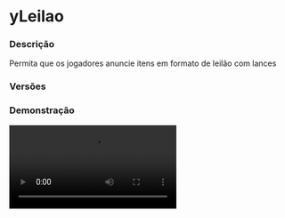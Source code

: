 # yLeilao
<secondary-label ref="management"/>

### Descrição
Permita que os jogadores anuncie itens em formato de leilão com lances

### Versões
<secondary-label ref="1.8"/>
<secondary-label ref="1.9"/>
<secondary-label ref="1.10"/>
<secondary-label ref="1.11"/>
<secondary-label ref="1.12"/>
<secondary-label ref="1.13"/>
<secondary-label ref="1.14"/>
<secondary-label ref="1.15"/>
<secondary-label ref="1.16"/>
<secondary-label ref="1.17"/>
<secondary-label ref="1.18"/>
<secondary-label ref="1.19"/>
<secondary-label ref="1.20"/>
<secondary-label ref="1.21"/>

### Demonstração
<video src="//www.youtube.com/watch?v=MD9POR-1iTc"/>


<chapter title="Comandos" id="commands" collapsible="true">
<code-block lang="plain text">/leilao&nbsp;- Abre o menu principal
/leilao setnpc&nbsp;- Setar o NPC
/leilao delnpc&nbsp;- Deletar o NPC
/leilao reload&nbsp;- Recarrega as configurações</code-block>
</chapter>

<chapter title="Permissões" id="permissions" collapsible="true">
<code-block lang="plain text">yleilao.use - Permissão para o /leilao
yleilao.announce - Permissão para enviar a mensagem de anúncio no chat ao leiloar
yleilao.auction_limit.[numero] - Permissão para ter um limite customizado de leilões simultâneos
yleilao.reload - Permissão para o /leilao reload</code-block>
</chapter>

## Configuração
<primary-label ref="config"/>
Confira os arquivos de configuração deste plugin e revise os detalhes para garantir uma implementação correta.

<chapter title="Arquivos de Configuração" collapsible="true">
<chapter title="Estrutura do diretório" collapsible="false">
<code-block lang="plain text" ignore-vars="true">
Estrutura do diretório:
└── yLeilao/
    ├── commands.yml
    ├── config.yml
    ├── data.yml
    ├── discord.yml
    ├── economies.yml
    ├── menus.yml
    └── messages.yml
</code-block>
</chapter>

<chapter title="commands.yml" collapsible="true">
<code-block lang="yaml" ignore-vars="true">
<![CDATA[
#     ___                                          _
#    / __\___  _ __ ___  _ __ ___   __ _ _ __   __| |___
#   / /  / _ \| '_ ` _ \| '_ ` _ \ / _` | '_ \ / _` / __|
#  / /__| (_) | | | | | | | | | | | (_| | | | | (_| \__ \
#  \____/\___/|_| |_| |_|_| |_| |_|\__,_|_| |_|\__,_|___/
#
# Lista de comandos do plugin.

# Utilize "comando|comando" para criar aliases.
# Por exemplo: "gm|gamemode"
# Você pode criar quantas aliases quiser.
commands:
  auction: 'auction|leilao'
]]>
</code-block>
</chapter>

<chapter title="config.yml" collapsible="true">
<code-block lang="yaml" ignore-vars="true">
<![CDATA[
#        _         _ _
#  _   _| |    ___(_) | __ _  ___
# | | | | |   / _ \ | |/ _` |/ _ \
# | |_| | |__|  __/ | | (_| | (_) |
#  \__, |_____\___|_|_|\__,_|\___/
#  |___/
#
# Modo de depuração para correção de problemas no plugin.
debug-mode: false

#      ___      _        _
#     /   \__ _| |_ __ _| |__   __ _ ___  ___
#    / /\ / _` | __/ _` | '_ \ / _` / __|/ _ \
#   / /_// (_| | || (_| | |_) | (_| \__ \  __/
#  /___,' \__,_|\__\__,_|_.__/ \__,_|___/\___|
#
# Configurações do banco de dados.

database:
  # Determina o tipo de banco de dados. Valores válidos: [SQLITE, MYSQL, HIKARI (recomendado)]
  storage-type: SQLITE

  # Dados para conexão ao banco de dados MYSQL.
  data:
    # Endereço de conexão do banco de dados. [EX: 127.0.0.1]
    host: localhost
    # Porta de conexão do banco de dados. [EX: 3306]
    port: 3306
    # Nome do banco de dados a ser conectado. [EX: minecraft]
    database: ''
    # Usuário de conexão. [EX: root]
    username: ''
    # Senha do usuário de conexão: [EX: 123]
    password: ''

# Delay para carregar os dados depois do login
# Necessário para usar em servidor de mina separado
# Recomendado: 20 ticks
login-delay: 20

# Ativar a troca do sistema de chat quando estiver no mohist
# compatível apenas com: UltimateChat, nChat e Legendchat
mohist-chat: false

# Sistemas gerais do plugin
general:
  # Tempo padrão para começar o leilão
  default-time: 1800
  # Quantia máxima de leilões simultâneos que o servidor pode ter
  # deixe 0 para ser infinito
  max-auctions: 10
  # Quantia máxima de leilões simultâneos que o jogador pode fazer
  # deixe 0 para ser infinito
  player-max-auctions: 1
  # Taxa que o leiloador irá pagar sobre o lance vencedor
  # em porcentagem
  auction-tax: 10.0
  # Tempo que irá acrescentar quando um lance maior que um já existente for computado
  # em segundos
  bid-sum-time: 30
  # Tempo mínimo para iniciar um leilão
  # em segundos
  min-time: 900
  # Tempo máximo para iniciar um leilão
  # em segundos
  max-time: 21600
  # Sistema de notificar o ganho de pontos (yDiscordHook)
  discordhook:
    enabled: true
    channel: ''
    # Placeholders disponíveis:
    # {player}
    # {item}
    # {amount}
    # {provider}
    # {provider_abbreviated}
    embed: ''
  # Sistema de notificar o ganho de pontos em webhook
  webhook:
    enabled: true
    # Placeholders disponíveis:
    # {player}
    # {item}
    # {amount}
    # {provider}
    # {provider_abbreviated}
    embed: 'new_item'

# Sistema de blacklist
black-list:
  # Materiais que estarão na black-list
  materials: [ 'STONE', 'LOG:0' ]
  # NBTTags que estarão na black-list
  nbt-tags: []

# Sistema de whitelist
white-list:
  # Ativar a whitelist
  enabled: false
  # Materiais que estarão na white-list
  materials: [ 'LOG:1', 'TRIPWIRE_HOOK' ]

# Sistema de npc
npc:
  skin: 'Pitombaa'
  hologram:
    offset: 3.4
    hologram:
      - '&6&lLEILÃO'
      - '&7Faça o comércio rápido dos itens!'
      - '[item]EMERALD'
]]>
</code-block>
</chapter>

<chapter title="data.yml" collapsible="true">
<code-block lang="yaml" ignore-vars="true">
<![CDATA[
version: '1.0.0'
]]>
</code-block>
</chapter>

<chapter title="discord.yml" collapsible="true">
<code-block lang="yaml" ignore-vars="true">
<![CDATA[
options:
  url: ''
  username: 'yLeilao'

embeds:
  new_item:
    title: ':mailbox: Item anunciado!'
    thumbnail: ''
    color: '#fff'
    content: ''
    image: ''
    footer:
      text: 'yStore © Todos os direitos reservados'
      image: ''
    fields:
      player:
        inline: false
        header: 'Player'
        content: '```{player}```'
      item:
        inline: false
        header: 'Item'
        content: '```{item}```'
      price:
        inline: false
        header: 'Preço'
        content: '```{amount} {provider}```'
]]>
</code-block>
</chapter>

<chapter title="economies.yml" collapsible="true">
<code-block lang="yaml" ignore-vars="true">
<![CDATA[
#  _____                                  _
# | ____| ___  ___  _ __   ___  _ __ ___ (_) ___  ___
# |  _|  / __|/ _ \| '_ \ / _ \| '_ ` _ \| |/ _ \/ __|
# | |___| (__| (_) | | | | (_) | | | | | | |  __/\__ \
# |_____|\___|\___/|_| |_|\___/|_| |_| |_|_|\___||___/

# Providers disponíveis:
#
#   AtlasEconomiaSecundaria, AtlasMinas, AtlasMinasV2,
#   JH_Shop, LegendaryEconomy, NextCash, PlayerPoints,
#   StormEconomiaSecundaria, StormMinas, TGCash,
#   yAlmas, yPoints, yRankup,
#   Vault
#

# Economia padrão que irá vir na placa
# Deixe '' (vazio) para não usar
default: 'money'

economies:
  money:
    # Coloque o nome do plugin
    # Para money deixe Money
    provider: 'Money'
    # Formato inteiro
    display: 'Dinheiro'
    # Formato abreviado
    abbreviated: 'coins'
    # Permitir que comercializem na loja com o jogador offline
    allow-offline: true
    # Permissão para o usuário conseguir definir esta economia
    permission: 'yleilao.provider.money'
    # ‘Item’ que aparecerá no menu de seleção de economias
    item-settings:
      material: '209299a117bee88d3262f6ab98211fba344ecae39b47ec848129706dedc81e4f'
      name: '&aEconomia'
      lore:
        - ''
        - ' &7Tipo de economia: &fMoney&7.'
        - ''
        - '&aClique para alterar'
]]>
</code-block>
</chapter>

<chapter title="menus.yml" collapsible="true">
<code-block lang="yaml" ignore-vars="true">
<![CDATA[
#
#    /\/\   ___ _ __  _   _ ___
#   /    \ / _ \ '_ \| | | / __|
#  / /\/\ \  __/ | | | |_| \__ \
#  \/    \/\___|_| |_|\__,_|___/
#
# Sistema de menus.

# Ativar o sistema de atualizar o menu principal automaticamente enquanto estiver aberto
menu-updater: true
# Tempo para atualizar o menu automaticamente
# em ticks -> 20 ticks = 1s
menu-updater-time: 200

# Setas dos menus.
arrows:
  back:
    material: 'ARROW:0'
    name: '&cVoltar'
    lore: ['&7Clique para voltar ao menu anterior.']
  previous:
    material: 'ARROW:0'
    name: '&cAnterior'
    lore: ['&7Clique para ir à página anterior.']
  next:
    material: 'ARROW:0'
    name: '&aPróximo'
    lore: ['&7Clique para ir à próxima página.']

# Menu principal
main:
  name: '&8Leilão'
  size: 27
  items:
    center-slot: 10
    bids-slot: 12
    auctions-slot: 14
    courier-slot: 16
    center:
      material: 'GOLD_BLOCK'
      name: '&eCentral de leilões'
      lore:
        - '&7Aqui você pode encontrar os'
        - '&7itens que estão sendo leiloados'
        - '&7pelos jogadores do servidor.'
        - ''
        - '&7Caso você consiga ter maior'
        - '&7lance até o fim do leilão de um'
        - '&7item, ele será seu.'
        - ''
        - '&eClique para ver os leilões.'
    bids:
      material: 'GOLDEN_CARROT'
      name: '&eMeus lances'
      lore:
        - '&7Você possui &f{amount}'
        - '&7lance(s) no momento. :)'
        - ''
        - '&eClique para ver seus lances.'
    bids-none:
      material: 'GOLDEN_CARROT'
      name: '&eMeus lances'
      lore:
        - '&7Você não possui nenhum'
        - '&7lance no momento. :('
    auctions:
      material: 'GOLD_BARDING'
      name: '&eMeus leilões'
      lore:
        - '&7Anuncie seus itens na casa de'
        - '&7leilões para que outros jogadores'
        - '&7possam comprá-los.'
        - ''
        - '&eClique para leiloar.'
    courier:
      material: 'CHEST'
      name: '&eMeu correio'
      lore:
        - '&7Colete aqui suas compras, leilões'
        - '&7cancelados ou expirados e valores'
        - '&7de lances não efetivados.'
        - ''
        - '&eClique para acessar.'

# Menu de correio
courier:
  name: '&8Leilão'
  size: 54
  slots: [ 10, 11, 12, 13, 14, 15, 16, 19, 21, 22, 23, 24, 25, 28, 29, 31, 32, 33, 34 ]
  previous-slot: 18
  next-slot: 26
  back-slot: 47
  #
  empty-slot: 22
  currencies-slot: 49
  #
  items:
    empty:
      material: 'WEB'
      name: '&cVazio...'
      lore: [ '&7Você não tem nenhum lance ativo!' ]
    currencies-none:
      material: 'GOLD_INGOT'
      name: '&cValores'
      lore: [ '&7Você não tem nenhum valor para coletar!' ]
    currencies:
      material: 'GOLD_INGOT'
      name: '&eValores'
      lore:
        - '&r'
        - ' &eValores a receber:'
        - ' {format}'
        - ''
        - '&eClique para coletar os valores.'
  formats:
    currency: ' &7> &f{amount} {provider_abbreviated}'

# Menu de lances
bids:
  name: '&8Leilão'
  size: 54
  slots: [ 11, 12, 13, 14, 15, 16, 19, 21, 22, 23, 24, 25, 28, 29, 31, 32, 33, 34 ]
  previous-slot: 18
  next-slot: 26
  back-slot: 49
  #
  empty-slot: 22
  #
  items:
    empty:
      material: 'WEB'
      name: '&cVazio...'
      lore: [ '&7Você não tem nenhum lance ativo!' ]
  lore:
    - '&f'
    - ' &fLeiloador: &7{owner}'
    - ''
    - ' {format}'
    - ''
    - '&8> &fTermina em: &7{time}'
    - '&8> &fSeu lance: &6{amount} {provider_abbreviated}'
    - ''
    - '&eClique para aumentar o seu lance.'
  formats:
    bid: ' &7> {pos}º {player}: &f{amount} {provider_abbreviated}'
    none: ' &cNenhum lance até o momento'
    has: ' &eMaiores lances:<nl>{formats}'

# Menu de leilões
auctions:
  name: '&8Leilão'
  size: 54
  slots: [ 11, 12, 13, 14, 15, 16, 19, 21, 22, 23, 24, 25, 28, 29, 31, 32, 33, 34 ]
  previous-slot: 18
  next-slot: 26
  back-slot: 48
  #
  empty-slot: 22
  filter-slot: 50
  #
  items:
    empty:
      material: 'WEB'
      name: '&cVazio...'
      lore: [ '&7Não há nenhum leilão ocorrendo!' ]
    filter:
      material: HOPPER
      name: '&aFiltro'
  lore:
    - '&r'
    - ' &fLeiloador: &7{owner}'
    - ''
    - ' {format}'
    - ''
    - '&8> &fTermina em: &7{time}'
    - '&8> &fLance inicial: &6{amount} {provider_abbreviated}'
    - ''
    - '&eClique para dar um lance.'
  lore-has:
    - '&r'
    - ' &fLeiloador: &7{owner}'
    - ''
    - ' {format}'
    - ''
    - '&8> &fTermina em: &7{time}'
    - '&8> &fLance inicial: &6{amount} {provider_abbreviated}'
    - ''
    - '&eClique para aumentar seu lance.'
  formats:
    bid: ' &7> {pos}º {player}: &f{amount} {provider_abbreviated}'
    none: ' &cNenhum lance até o momento'
    has: ' &eMaiores lances:<nl>{formats}'
  filter:
    types:
      oldest: 'Menor tempo restante'
      newest: 'Maior tempo restante'
    format:
      seeing: ' &f• &a{name}'
      select: ' &f• &7{name}'

# Menu de lances
my-auctions:
  name: '&8Leilão'
  size: 36
  slots: [ 11, 12, 13, 14, 15 ]
  previous-slot: 9
  next-slot: 17
  back-slot: 27
  #
  empty-slot: 13
  create-slot: 31
  #
  items:
    empty:
      material: 'WEB'
      name: '&cVazio...'
      lore: [ '&7Você não tem nenhum leilão ativo!' ]
    create:
      material: '2ddcfe7d91cd80b364cc060160a0699386d096e0e5adf98e8e45e0a198631d8f'
      name: '&aIniciar um leilão'
      lore: [ '&7Faça um leilão do seu item para', '&7ver quem paga mais por ele.', '', '&aClique para iniciar.' ]
  lore:
    - '&f'
    - '{format}'
    - ''
    - '&8> &fTermina em: &7{time}'
    - '&8> &fLance inicial: &6{amount} {provider_abbreviated}'
    - ''
    - '&eClique para remover o leilão.'
  formats:
    bid: ' &7> {pos}º {player}: &f{amount} {provider_abbreviated}'
    none: ' &cNenhum lance até o momento'
    has: ' &eMaiores lances:<nl>{formats}'

# Menu de criação
create:
  name: '&8Leilão'
  size: 45
  back-slot: 0
  items:
    item-slot: 13
    confirm-slot: 28
    provider-slot: 30
    start-bid-slot: 32
    duration-slot: 34
    item:
      material: 'BARRIER'
      name: '&eClique em algum item do seu inventário'
      lore:
        - '&7Selecione algum item para leiloar.'
    confirm:
      material: 'STAINED_CLAY:5'
      name: '&aIniciar leilão'
      lore:
        - '&7Esse item será leiloado para'
        - '&7outros jogadores comprarem.'
        - ''
        - '&8> &fItem: &7{item}'
        - '&8> &fDuração: &6{time}'
        - '&8> &fLance inicial: &6{amount} {provider_abbreviated}'
        - ''
    confirm-cant:
      material: 'STAINED_CLAY:14'
      name: '&cIniciar leilão'
      lore:
        - '&7Selecione um item do seu inventário'
        - '&7para iniciar este leilão.'
    provider:
      material: '61a8e6d27b96c0aa4df5b8347260eb051c56944c97d837f22655d8ecbc449137'
      name: '&aMoeda do leilão'
      lore:
        - '&7Moeda que será utilizada no leilão'
        - '&7deste item.'
        - ''
        - '&7Atual: &fNenhuma'
        - ''
        - '&aClique para alterar a moeda'
    start-bid:
      material: 'GOLD_INGOT'
      name: '&6Lance inicial'
      lore:
        - '&7Defina o valor mínimo que um jogador'
        - '&7pode oferecer pelo seu item.'
        - ''
        - '&7Lance inicial: &f{amount} {provider_abbreviated}'
        - ''
        - '&eClique para modificar.'
    duration:
      material: 'WATCH'
      name: '&aDuração customizada'
      lore:
        - '&7Defina um tempo específico'
        - '&7para a duração do seu leilão.'
        - ''
        - '&fDuração: &6{time}'
        - ''
        - '&eClique para modificar.'

# Menu de seleção de economias
providers:
  name: '&8Selecionar economia'
  size: 27
  previous: 9
  next: 17
  back: 18
  slots: [ 11, 12, 13, 14, 15 ]

# Menu de seleção de duração
durations:
  name: '&8Selecionar duração'
  size: 36
  previous: 9
  next: 17
  back: 27
  slots: [ 11, 12, 13, 14, 15 ]
  items:
    select-slot: 31
    select:
      material: 'WATCH'
      name: '&aDuração customizada'
      lore:
        - '&7Defina um tempo específico'
        - '&7para a duração do seu leilão.'
        - ''
        - '&eClique para definir.'
    15min:
      material: 'PAPER'
      name: '&a15m'
      nbt-tag: [ 'yLeilao-Duration=>900' ]
    30min:
      material: 'PAPER'
      name: '&a30m'
      nbt-tag: [ 'yLeilao-Duration=>1800' ]
    1hour:
      material: 'PAPER'
      name: '&a1h'
      nbt-tag: [ 'yLeilao-Duration=>3600' ]
    2hour:
      material: 'PAPER'
      name: '&a2h'
      nbt-tag: [ 'yLeilao-Duration=>7200' ]
    3hour:
      material: 'PAPER'
      name: '&a3h'
      nbt-tag: [ 'yLeilao-Duration=>10800' ]
    4hour:
      material: 'PAPER'
      name: '&a4h'
      nbt-tag: [ 'yLeilao-Duration=>14400' ]
    5hour:
      material: 'PAPER'
      name: '&a5h'
      nbt-tag: [ 'yLeilao-Duration=>18000' ]
    6hour:
      material: 'PAPER'
      name: '&a6h'
      nbt-tag: [ 'yLeilao-Duration=>21600' ]
]]>
</code-block>
</chapter>

<chapter title="messages.yml" collapsible="true">
<code-block lang="yaml" ignore-vars="true">
<![CDATA[
#
#    /\/\   ___  ___ ___  __ _  __ _  ___  ___
#   /    \ / _ \/ __/ __|/ _` |/ _` |/ _ \/ __|
#  / /\/\ \  __/\__ \__ \ (_| | (_| |  __/\__ \
#  \/    \/\___||___/___/\__,_|\__, |\___||___/
#                              |___/
#
# Mensagens a serem enviadas pelo plugin.

chat:
  syntax: '&cUse: /{command} {syntax}'
  target: '&cJogador {player} não encontrado.'
  number: '&cO argumento não é um número.'
  permission: '&cVocê não tem permissão para fazer isto.'
  console: '&cApenas jogadores in-game podem realizar esta ação.'
  cancelled: '&cVocê cancelou a ação.'
  reload: '&aConfigurações recarregadas com sucesso.'
  help: |

    &a/leilao &8- &7Abre o menu principal.
    &a/leilao setnpc &8- &7Setar o NPC.
    &a/leilao delnpc &8- &7Deletar o NPC.

  yourself: '&cVocê não pode realizar esta ação à si mesmo.'
  provider-permission: '&cVocê não tem permissão para leiloar com esta economia.'
  start-bid: '&aLance inicial alterado para &f{amount}&a.'
  start-bid-digit: |

    &aDigite o preço mínimo que você quer leiloar o item.
    &7para cancelar digite &ncancelar&7.

  time-digit: |

    &aDigite o tempo que você deseja.
    &7para cancelar digite &ncancelar&7.

  bid-digit: |

    &aDigite o lance que você quer dar no item.
    &7para cancelar digite &ncancelar&7.

  bid-high: |

    &cOPS! Parece que alguém, deu um lance maior que o seu em um leilão que você estava participando, porém foi adicionado &f{time}&c no leilão para você tentar recuperar seu lugar.

  auction-cancelled: |

    &cOPS! Um leilão no qual você participava foi cancelado pelo leiloador, o seu lance foi devolvido.

  auction-winner: |

    &cOPS! Um leilão no qual você participava foi arrematado pelo jogador &f{player}&c.

  auction-win: |

    &aOPA! Um leilão no qual você participava foi arrematado.

  auction-new: |

    &6&l[Leilão]&e O jogador &f{player}&e adicionou um novo item no leilão.

  max-auctions: '&cA casa de leilões já está com seu limite máximo simultâneo ({max}).'
  player-max-auctions: '&cVocê já está com seu limite máximo simultâneo ({max}).'
  start-auction: '&aVocê iniciou um novo leilão.'
  cancel-auction: '&aVocê cancelou o leilão.'
  no-balance: '&cVocê não tem {amount} {provider_abbreviated} suficiente para isto. Disponível: {provider_balance}&c.'
  bid-minimum: '&cO seu lance deve ser no mínimo {amount} {provider_abbreviated}.'
  bid-updated: '&aO seu lance foi atualizado para {amount} {provider_abbreviated}.'
  bid-success: '&aO seu lance foi dado em {amount} {provider_abbreviated}.'
  inv-full: '&cO seu inventário está cheio.'
  courier-collected-item: '&aVocê coletou um item do seu correio do leilão.'
  courier-collected-currencies: '&aVocê coletou os valores a receber.'
  cant-auction: '&cEste item não pode ser leiloado.'
  currency-found: '&cConfigure a moeda do leilão.'
  time-found: '&cVocê precisa definir um tempo entre {min} e {max} para iniciar um leilão.'
  npc-set: '&aNPC setado com sucesso.'
  npc-deleted: '&aNPC removido com sucesso.'
  npc-not-set: '&cNPC não está definido.'
]]>
</code-block>
</chapter>

</chapter>
<chapter title="Arquivos de Configuração" collapsible="true">
<chapter title="Estrutura do diretório" collapsible="false">
<code-block lang="plain text" ignore-vars="true">
Estrutura do diretório:
└── yLeilao/
    ├── commands.yml
    ├── config.yml
    ├── data.yml
    ├── economies.yml
    ├── menus.yml
    └── messages.yml
</code-block>
</chapter>

<chapter title="commands.yml" collapsible="true">
<code-block lang="yaml" ignore-vars="true">
<![CDATA[
#     ___                                          _
#    / __\___  _ __ ___  _ __ ___   __ _ _ __   __| |___
#   / /  / _ \| '_ ` _ \| '_ ` _ \ / _` | '_ \ / _` / __|
#  / /__| (_) | | | | | | | | | | | (_| | | | | (_| \__ \
#  \____/\___/|_| |_| |_|_| |_| |_|\__,_|_| |_|\__,_|___/
#
# Lista de comandos do plugin.

# Utilize "comando|comando" para criar aliases.
# Por exemplo: "gm|gamemode"
# Você pode criar quantas aliases quiser.
commands:
  auction: 'auction|leilao'
]]>
</code-block>
</chapter>

<chapter title="config.yml" collapsible="true">
<code-block lang="yaml" ignore-vars="true">
<![CDATA[
#        _         _ _
#  _   _| |    ___(_) | __ _  ___
# | | | | |   / _ \ | |/ _` |/ _ \
# | |_| | |__|  __/ | | (_| | (_) |
#  \__, |_____\___|_|_|\__,_|\___/
#  |___/
#
# Modo de depuração para correção de problemas no plugin.
debug-mode: false

#      ___      _        _
#     /   \__ _| |_ __ _| |__   __ _ ___  ___
#    / /\ / _` | __/ _` | '_ \ / _` / __|/ _ \
#   / /_// (_| | || (_| | |_) | (_| \__ \  __/
#  /___,' \__,_|\__\__,_|_.__/ \__,_|___/\___|
#
# Configurações do banco de dados.

database:
  # Determina o tipo de banco de dados. Valores válidos: [SQLITE, MYSQL, HIKARI (recomendado)]
  storage-type: SQLITE

  # Dados para conexão ao banco de dados MYSQL.
  data:
    # Endereço de conexão do banco de dados. [EX: 127.0.0.1]
    host: localhost
    # Porta de conexão do banco de dados. [EX: 3306]
    port: 3306
    # Nome do banco de dados a ser conectado. [EX: minecraft]
    database: ''
    # Usuário de conexão. [EX: root]
    username: ''
    # Senha do usuário de conexão: [EX: 123]
    password: ''

# Delay para carregar os dados depois do login
# Necessário para usar em servidor de mina separado
# Recomendado: 20 ticks
login-delay: 20

# Ativar a troca do sistema de chat quando estiver no mohist
# compatível apenas com: UltimateChat, nChat e Legendchat
mohist-chat: false

# Sistemas gerais do plugin
general:
  # Tempo padrão para começar o leilão
  default-time: 1800
  # Quantia máxima de leilões simultâneos que o servidor pode ter
  # deixe 0 para ser infinito
  max-auctions: 10
  # Quantia máxima de leilões simultâneos que o jogador pode fazer
  # deixe 0 para ser infinito
  player-max-auctions: 1
  # Taxa que o leiloador irá pagar sobre o lance vencedor
  # em porcentagem
  auction-tax: 10.0
  # Tempo que irá acrescentar quando um lance maior que um já existente for computado
  # em segundos
  bid-sum-time: 30
  # Tempo mínimo para iniciar um leilão
  # em segundos
  min-time: 900
  # Tempo máximo para iniciar um leilão
  # em segundos
  max-time: 21600

# Sistema de blacklist
black-list:
  # Materiais que estarão na black-list
  materials: [ 'STONE', 'LOG:0' ]
  # NBTTags que estarão na black-list
  nbt-tags: []

# Sistema de whitelist
white-list:
  # Ativar a whitelist
  enabled: false
  # Materiais que estarão na white-list
  materials: [ 'LOG:1', 'TRIPWIRE_HOOK' ]

# Sistema de npc
npc:
  skin: 'Pitombaa'
  hologram:
    offset: 3.4
    hologram:
      - '&6&lLEILÃO'
      - '&7Faça o comércio rápido dos itens!'
      - '[item]EMERALD'
]]>
</code-block>
</chapter>

<chapter title="data.yml" collapsible="true">
<code-block lang="yaml" ignore-vars="true">
<![CDATA[
version: '1.0.0'
]]>
</code-block>
</chapter>

<chapter title="economies.yml" collapsible="true">
<code-block lang="yaml" ignore-vars="true">
<![CDATA[
#  _____                                  _
# | ____| ___  ___  _ __   ___  _ __ ___ (_) ___  ___
# |  _|  / __|/ _ \| '_ \ / _ \| '_ ` _ \| |/ _ \/ __|
# | |___| (__| (_) | | | | (_) | | | | | | |  __/\__ \
# |_____|\___|\___/|_| |_|\___/|_| |_| |_|_|\___||___/

# Providers disponíveis:
#
#   AtlasEconomiaSecundaria, AtlasMinas, AtlasMinasV2,
#   JH_Shop, LegendaryEconomy, NextCash, PlayerPoints,
#   StormEconomiaSecundaria, StormMinas, TGCash,
#   yAlmas, yPoints, yRankup,
#   Vault
#

# Economia padrão que irá vir na placa
# Deixe '' (vazio) para não usar
default: 'money'

economies:
  money:
    # Coloque o nome do plugin
    # Para money deixe Money
    provider: 'Money'
    # Formato inteiro
    display: 'Dinheiro'
    # Formato abreviado
    abbreviated: 'coins'
    # Permitir que comercializem na loja com o jogador offline
    allow-offline: true
    # Permissão para o usuário conseguir definir esta economia
    permission: 'yleilao.provider.money'
    # ‘Item’ que aparecerá no menu de seleção de economias
    item-settings:
      material: '209299a117bee88d3262f6ab98211fba344ecae39b47ec848129706dedc81e4f'
      name: '&aEconomia'
      lore:
        - ''
        - ' &7Tipo de economia: &fMoney&7.'
        - ''
        - '&aClique para alterar'
]]>
</code-block>
</chapter>

<chapter title="menus.yml" collapsible="true">
<code-block lang="yaml" ignore-vars="true">
<![CDATA[
#
#    /\/\   ___ _ __  _   _ ___
#   /    \ / _ \ '_ \| | | / __|
#  / /\/\ \  __/ | | | |_| \__ \
#  \/    \/\___|_| |_|\__,_|___/
#
# Sistema de menus.

# Ativar o sistema de atualizar o menu principal automaticamente enquanto estiver aberto
menu-updater: true
# Tempo para atualizar o menu automaticamente
# em ticks -> 20 ticks = 1s
menu-updater-time: 200

# Setas dos menus.
arrows:
  back:
    material: 'ARROW:0'
    name: '&cVoltar'
    lore: ['&7Clique para voltar ao menu anterior.']
  previous:
    material: 'ARROW:0'
    name: '&cAnterior'
    lore: ['&7Clique para ir à página anterior.']
  next:
    material: 'ARROW:0'
    name: '&aPróximo'
    lore: ['&7Clique para ir à próxima página.']

# Menu principal
main:
  name: '&8Leilão'
  size: 27
  items:
    center-slot: 10
    bids-slot: 12
    auctions-slot: 14
    courier-slot: 16
    center:
      material: 'GOLD_BLOCK'
      name: '&eCentral de leilões'
      lore:
        - '&7Aqui você pode encontrar os'
        - '&7itens que estão sendo leiloados'
        - '&7pelos jogadores do servidor.'
        - ''
        - '&7Caso você consiga ter maior'
        - '&7lance até o fim do leilão de um'
        - '&7item, ele será seu.'
        - ''
        - '&eClique para ver os leilões.'
    bids:
      material: 'GOLDEN_CARROT'
      name: '&eMeus lances'
      lore:
        - '&7Você possui &f{amount}'
        - '&7lance(s) no momento. :)'
        - ''
        - '&eClique para ver seus lances.'
    bids-none:
      material: 'GOLDEN_CARROT'
      name: '&eMeus lances'
      lore:
        - '&7Você não possui nenhum'
        - '&7lance no momento. :('
    auctions:
      material: 'GOLD_BARDING'
      name: '&eMeus leilões'
      lore:
        - '&7Anuncie seus itens na casa de'
        - '&7leilões para que outros jogadores'
        - '&7possam comprá-los.'
        - ''
        - '&eClique para leiloar.'
    courier:
      material: 'CHEST'
      name: '&eMeu correio'
      lore:
        - '&7Colete aqui suas compras, leilões'
        - '&7cancelados ou expirados e valores'
        - '&7de lances não efetivados.'
        - ''
        - '&eClique para acessar.'

# Menu de correio
courier:
  name: '&8Leilão'
  size: 54
  slots: [ 10, 11, 12, 13, 14, 15, 16, 19, 21, 22, 23, 24, 25, 28, 29, 31, 32, 33, 34 ]
  previous-slot: 18
  next-slot: 26
  back-slot: 47
  #
  empty-slot: 22
  currencies-slot: 49
  #
  items:
    empty:
      material: 'WEB'
      name: '&cVazio...'
      lore: [ '&7Você não tem nenhum lance ativo!' ]
    currencies-none:
      material: 'GOLD_INGOT'
      name: '&cValores'
      lore: [ '&7Você não tem nenhum valor para coletar!' ]
    currencies:
      material: 'GOLD_INGOT'
      name: '&eValores'
      lore:
        - '&r'
        - ' &eValores a receber:'
        - ' {format}'
        - ''
        - '&eClique para coletar os valores.'
  formats:
    currency: ' &7> &f{amount} {provider_abbreviated}'

# Menu de lances
bids:
  name: '&8Leilão'
  size: 54
  slots: [ 11, 12, 13, 14, 15, 16, 19, 21, 22, 23, 24, 25, 28, 29, 31, 32, 33, 34 ]
  previous-slot: 18
  next-slot: 26
  back-slot: 49
  #
  empty-slot: 22
  #
  items:
    empty:
      material: 'WEB'
      name: '&cVazio...'
      lore: [ '&7Você não tem nenhum lance ativo!' ]
  lore:
    - '&f'
    - ' &fLeiloador: &7{owner}'
    - ''
    - ' {format}'
    - ''
    - '&8> &fTermina em: &7{time}'
    - '&8> &fSeu lance: &6{amount} {provider_abbreviated}'
    - ''
    - '&eClique para aumentar o seu lance.'
  formats:
    bid: ' &7> {pos}º {player}: &f{amount} {provider_abbreviated}'
    none: ' &cNenhum lance até o momento'
    has: ' &eMaiores lances:<nl>{formats}'

# Menu de leilões
auctions:
  name: '&8Leilão'
  size: 54
  slots: [ 11, 12, 13, 14, 15, 16, 19, 21, 22, 23, 24, 25, 28, 29, 31, 32, 33, 34 ]
  previous-slot: 18
  next-slot: 26
  back-slot: 48
  #
  empty-slot: 22
  filter-slot: 50
  #
  items:
    empty:
      material: 'WEB'
      name: '&cVazio...'
      lore: [ '&7Não há nenhum leilão ocorrendo!' ]
    filter:
      material: HOPPER
      name: '&aFiltro'
  lore:
    - '&r'
    - ' &fLeiloador: &7{owner}'
    - ''
    - ' {format}'
    - ''
    - '&8> &fTermina em: &7{time}'
    - '&8> &fLance inicial: &6{amount} {provider_abbreviated}'
    - ''
    - '&eClique para dar um lance.'
  lore-has:
    - '&r'
    - ' &fLeiloador: &7{owner}'
    - ''
    - ' {format}'
    - ''
    - '&8> &fTermina em: &7{time}'
    - '&8> &fLance inicial: &6{amount} {provider_abbreviated}'
    - ''
    - '&eClique para aumentar seu lance.'
  formats:
    bid: ' &7> {pos}º {player}: &f{amount} {provider_abbreviated}'
    none: ' &cNenhum lance até o momento'
    has: ' &eMaiores lances:<nl>{formats}'
  filter:
    types:
      oldest: 'Menor tempo restante'
      newest: 'Maior tempo restante'
    format:
      seeing: ' &f• &a{name}'
      select: ' &f• &7{name}'

# Menu de lances
my-auctions:
  name: '&8Leilão'
  size: 36
  slots: [ 11, 12, 13, 14, 15 ]
  previous-slot: 9
  next-slot: 17
  back-slot: 27
  #
  empty-slot: 13
  create-slot: 31
  #
  items:
    empty:
      material: 'WEB'
      name: '&cVazio...'
      lore: [ '&7Você não tem nenhum leilão ativo!' ]
    create:
      material: '2ddcfe7d91cd80b364cc060160a0699386d096e0e5adf98e8e45e0a198631d8f'
      name: '&aIniciar um leilão'
      lore: [ '&7Faça um leilão do seu item para', '&7ver quem paga mais por ele.', '', '&aClique para iniciar.' ]
  lore:
    - '&f'
    - '{format}'
    - ''
    - '&8> &fTermina em: &7{time}'
    - '&8> &fLance inicial: &6{amount} {provider_abbreviated}'
    - ''
    - '&eClique para remover o leilão.'
  formats:
    bid: ' &7> {pos}º {player}: &f{amount} {provider_abbreviated}'
    none: ' &cNenhum lance até o momento'
    has: ' &eMaiores lances:<nl>{formats}'

# Menu de criação
create:
  name: '&8Leilão'
  size: 45
  back-slot: 0
  items:
    item-slot: 13
    confirm-slot: 28
    provider-slot: 30
    start-bid-slot: 32
    duration-slot: 34
    item:
      material: 'BARRIER'
      name: '&eClique em algum item do seu inventário'
      lore:
        - '&7Selecione algum item para leiloar.'
    confirm:
      material: 'STAINED_CLAY:5'
      name: '&aIniciar leilão'
      lore:
        - '&7Esse item será leiloado para'
        - '&7outros jogadores comprarem.'
        - ''
        - '&8> &fItem: &7{item}'
        - '&8> &fDuração: &6{time}'
        - '&8> &fLance inicial: &6{amount} {provider_abbreviated}'
        - ''
    confirm-cant:
      material: 'STAINED_CLAY:14'
      name: '&cIniciar leilão'
      lore:
        - '&7Selecione um item do seu inventário'
        - '&7para iniciar este leilão.'
    provider:
      material: '61a8e6d27b96c0aa4df5b8347260eb051c56944c97d837f22655d8ecbc449137'
      name: '&aMoeda do leilão'
      lore:
        - '&7Moeda que será utilizada no leilão'
        - '&7deste item.'
        - ''
        - '&7Atual: &fNenhuma'
        - ''
        - '&aClique para alterar a moeda'
    start-bid:
      material: 'GOLD_INGOT'
      name: '&6Lance inicial'
      lore:
        - '&7Defina o valor mínimo que um jogador'
        - '&7pode oferecer pelo seu item.'
        - ''
        - '&7Lance inicial: &f{amount} {provider_abbreviated}'
        - ''
        - '&eClique para modificar.'
    duration:
      material: 'WATCH'
      name: '&aDuração customizada'
      lore:
        - '&7Defina um tempo específico'
        - '&7para a duração do seu leilão.'
        - ''
        - '&fDuração: &6{time}'
        - ''
        - '&eClique para modificar.'

# Menu de seleção de economias
providers:
  name: '&8Selecionar economia'
  size: 27
  previous: 9
  next: 17
  back: 18
  slots: [ 11, 12, 13, 14, 15 ]

# Menu de seleção de duração
durations:
  name: '&8Selecionar duração'
  size: 36
  previous: 9
  next: 17
  back: 27
  slots: [ 11, 12, 13, 14, 15 ]
  items:
    select-slot: 31
    select:
      material: 'WATCH'
      name: '&aDuração customizada'
      lore:
        - '&7Defina um tempo específico'
        - '&7para a duração do seu leilão.'
        - ''
        - '&eClique para definir.'
    15min:
      material: 'PAPER'
      name: '&a15m'
      nbt-tag: [ 'yLeilao-Duration=>900' ]
    30min:
      material: 'PAPER'
      name: '&a30m'
      nbt-tag: [ 'yLeilao-Duration=>1800' ]
    1hour:
      material: 'PAPER'
      name: '&a1h'
      nbt-tag: [ 'yLeilao-Duration=>3600' ]
    2hour:
      material: 'PAPER'
      name: '&a2h'
      nbt-tag: [ 'yLeilao-Duration=>7200' ]
    3hour:
      material: 'PAPER'
      name: '&a3h'
      nbt-tag: [ 'yLeilao-Duration=>10800' ]
    4hour:
      material: 'PAPER'
      name: '&a4h'
      nbt-tag: [ 'yLeilao-Duration=>14400' ]
    5hour:
      material: 'PAPER'
      name: '&a5h'
      nbt-tag: [ 'yLeilao-Duration=>18000' ]
    6hour:
      material: 'PAPER'
      name: '&a6h'
      nbt-tag: [ 'yLeilao-Duration=>21600' ]
]]>
</code-block>
</chapter>

<chapter title="messages.yml" collapsible="true">
<code-block lang="yaml" ignore-vars="true">
<![CDATA[
#
#    /\/\   ___  ___ ___  __ _  __ _  ___  ___
#   /    \ / _ \/ __/ __|/ _` |/ _` |/ _ \/ __|
#  / /\/\ \  __/\__ \__ \ (_| | (_| |  __/\__ \
#  \/    \/\___||___/___/\__,_|\__, |\___||___/
#                              |___/
#
# Mensagens a serem enviadas pelo plugin.

chat:
  syntax: '&cUse: /{command} {syntax}'
  target: '&cJogador {player} não encontrado.'
  number: '&cO argumento não é um número.'
  permission: '&cVocê não tem permissão para fazer isto.'
  console: '&cApenas jogadores in-game podem realizar esta ação.'
  cancelled: '&cVocê cancelou a ação.'
  reload: '&aConfigurações recarregadas com sucesso.'
  help: |

    &a/leilao &8- &7Abre o menu principal.
    &a/leilao setnpc &8- &7Setar o NPC.
    &a/leilao delnpc &8- &7Deletar o NPC.

  yourself: '&cVocê não pode realizar esta ação à si mesmo.'
  provider-permission: '&cVocê não tem permissão para leiloar com esta economia.'
  start-bid: '&aLance inicial alterado para &f{amount}&a.'
  start-bid-digit: |

    &aDigite o preço mínimo que você quer leiloar o item.
    &7para cancelar digite &ncancelar&7.

  time-digit: |

    &aDigite o tempo que você deseja.
    &7para cancelar digite &ncancelar&7.

  bid-digit: |

    &aDigite o lance que você quer dar no item.
    &7para cancelar digite &ncancelar&7.

  bid-high: |

    &cOPS! Parece que alguém, deu um lance maior que o seu em um leilão que você estava participando, porém foi adicionado &f{time}&c no leilão para você tentar recuperar seu lugar.

  auction-cancelled: |

    &cOPS! Um leilão no qual você participava foi cancelado pelo leiloador, o seu lance foi devolvido.

  auction-winner: |

    &cOPS! Um leilão no qual você participava foi arrematado pelo jogador &f{player}&c.

  auction-win: |

    &aOPA! Um leilão no qual você participava foi arrematado.

  auction-new: |

    &6&l[Leilão]&e O jogador &f{player}&e adicionou um novo item no leilão.

  max-auctions: '&cA casa de leilões já está com seu limite máximo simultâneo ({max}).'
  player-max-auctions: '&cVocê já está com seu limite máximo simultâneo ({max}).'
  start-auction: '&aVocê iniciou um novo leilão.'
  cancel-auction: '&aVocê cancelou o leilão.'
  no-balance: '&cVocê não tem {amount} {provider_abbreviated} suficiente para isto. Disponível: {provider_balance}&c.'
  bid-minimum: '&cO seu lance deve ser no mínimo {amount} {provider_abbreviated}.'
  bid-updated: '&aO seu lance foi atualizado para {amount} {provider_abbreviated}.'
  bid-success: '&aO seu lance foi dado em {amount} {provider_abbreviated}.'
  inv-full: '&cO seu inventário está cheio.'
  courier-collected-item: '&aVocê coletou um item do seu correio do leilão.'
  courier-collected-currencies: '&aVocê coletou os valores a receber.'
  cant-auction: '&cEste item não pode ser leiloado.'
  currency-found: '&cConfigure a moeda do leilão.'
  time-found: '&cVocê precisa definir um tempo entre {min} e {max} para iniciar um leilão.'
  npc-set: '&aNPC setado com sucesso.'
  npc-deleted: '&aNPC removido com sucesso.'
  npc-not-set: '&cNPC não está definido.'
]]>
</code-block>
</chapter>

</chapter>


## Erros comuns
<primary-label ref="errors"/>

Antes de configurar o plugin, revise os pontos listados aqui para evitar problemas frequentes durante a configuração.

<seealso style="cards">
    <category ref="wrs">
        <a href="yplugins.md"></a>        <a href="https://ystoreplugins.com.br/plugins/detalhes/144-yLeilao">Site do plugin yLeilao</a>
    </category>
</seealso>